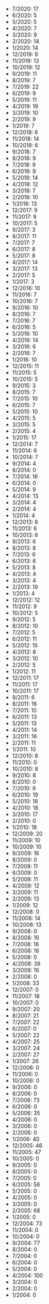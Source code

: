 *  7/2020: 17
*  6/2020: 5
*  5/2020: 5
*  4/2020: 7
*  3/2020: 9
*  2/2020: 14
*  1/2020: 14
*  12/2019: 9
*  11/2019: 13
*  10/2019: 12
*  9/2019: 11
*  8/2019: 7
*  7/2019: 22
*  6/2019: 9
*  5/2019: 11
*  4/2019: 19
*  3/2019: 10
*  2/2019: 9
*  1/2019: 7
*  12/2018: 6
*  11/2018: 14
*  10/2018: 6
*  9/2018: 7
*  8/2018: 9
*  7/2018: 9
*  6/2018: 9
*  5/2018: 14
*  4/2018: 12
*  3/2018: 7
*  2/2018: 10
*  1/2018: 13
*  12/2017: 9
*  11/2017: 9
*  10/2017: 5
*  9/2017: 3
*  8/2017: 11
*  7/2017: 7
*  6/2017: 8
*  5/2017: 8
*  4/2017: 14
*  3/2017: 13
*  2/2017: 5
*  1/2017: 3
*  12/2016: 10
*  11/2016: 7
*  10/2016: 7
*  9/2016: 10
*  8/2016: 7
*  7/2016: 7
*  6/2016: 5
*  5/2016: 10
*  4/2016: 14
*  3/2016: 6
*  2/2016: 7
*  1/2016: 10
*  12/2015: 11
*  11/2015: 5
*  10/2015: 5
*  9/2015: 3
*  8/2015: 7
*  7/2015: 10
*  6/2015: 7
*  5/2015: 10
*  4/2015: 5
*  3/2015: 5
*  2/2015: 4
*  1/2015: 17
*  12/2014: 7
*  11/2014: 6
*  10/2014: 7
*  9/2014: 4
*  8/2014: 0
*  7/2014: 16
*  6/2014: 0
*  5/2014: 9
*  4/2014: 13
*  3/2014: 4
*  2/2014: 4
*  1/2014: 4
*  12/2013: 8
*  11/2013: 6
*  10/2013: 6
*  9/2013: 6
*  8/2013: 8
*  7/2013: 6
*  6/2013: 6
*  5/2013: 8
*  4/2013: 4
*  3/2013: 4
*  2/2013: 19
*  1/2013: 4
*  12/2012: 12
*  11/2012: 9
*  10/2012: 5
*  9/2012: 5
*  8/2012: 10
*  7/2012: 5
*  6/2012: 11
*  5/2012: 15
*  4/2012: 8
*  3/2012: 10
*  2/2012: 5
*  1/2012: 11
*  12/2011: 17
*  11/2011: 17
*  10/2011: 17
*  9/2011: 6
*  8/2011: 16
*  7/2011: 10
*  6/2011: 13
*  5/2011: 13
*  4/2011: 14
*  3/2011: 16
*  2/2011: 11
*  1/2011: 10
*  12/2010: 8
*  11/2010: 0
*  10/2010: 8
*  9/2010: 8
*  8/2010: 0
*  7/2010: 9
*  6/2010: 19
*  5/2010: 18
*  4/2010: 18
*  3/2010: 17
*  2/2010: 0
*  1/2010: 18
*  12/2009: 20
*  11/2009: 10
*  10/2009: 10
*  9/2009: 16
*  8/2009: 0
*  7/2009: 11
*  6/2009: 0
*  5/2009: 11
*  4/2009: 12
*  3/2009: 11
*  2/2009: 13
*  1/2009: 12
*  12/2008: 0
*  11/2008: 14
*  10/2008: 13
*  9/2008: 0
*  8/2008: 16
*  7/2008: 16
*  6/2008: 16
*  5/2008: 0
*  4/2008: 39
*  3/2008: 16
*  2/2008: 0
*  1/2008: 33
*  12/2007: 0
*  11/2007: 18
*  10/2007: 0
*  9/2007: 20
*  8/2007: 21
*  7/2007: 22
*  6/2007: 0
*  5/2007: 22
*  4/2007: 25
*  3/2007: 24
*  2/2007: 27
*  1/2007: 26
*  12/2006: 0
*  11/2006: 0
*  10/2006: 0
*  9/2006: 0
*  8/2006: 0
*  7/2006: 73
*  6/2006: 0
*  5/2006: 35
*  4/2006: 0
*  3/2006: 0
*  2/2006: 0
*  1/2006: 40
*  12/2005: 46
*  11/2005: 47
*  10/2005: 0
*  9/2005: 0
*  8/2005: 0
*  7/2005: 0
*  6/2005: 56
*  5/2005: 0
*  4/2005: 0
*  3/2005: 0
*  2/2005: 68
*  1/2005: 0
*  12/2004: 73
*  11/2004: 0
*  10/2004: 0
*  9/2004: 77
*  8/2004: 0
*  7/2004: 0
*  6/2004: 0
*  5/2004: 0
*  4/2004: 100
*  3/2004: 0
*  2/2004: 0
*  1/2004: 0